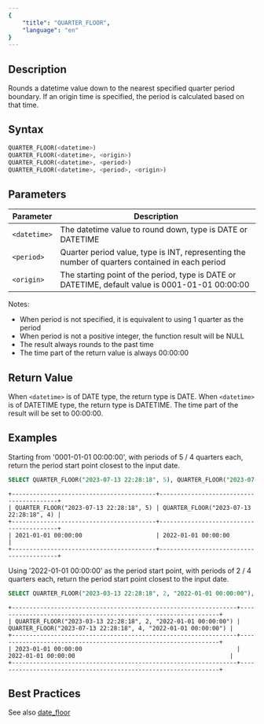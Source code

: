 ```yaml
---
{
    "title": "QUARTER_FLOOR",
    "language": "en"
}
---
```


## Description

Rounds a datetime value down to the nearest specified quarter period boundary. If an origin time is specified, the period is calculated based on that time.

## Syntax

```sql
QUARTER_FLOOR(<datetime>)
QUARTER_FLOOR(<datetime>, <origin>)
QUARTER_FLOOR(<datetime>, <period>)
QUARTER_FLOOR(<datetime>, <period>, <origin>)
```

## Parameters

| Parameter | Description |
| ---- | ---- |
| `<datetime>` | The datetime value to round down, type is DATE or DATETIME |
| `<period>` | Quarter period value, type is INT, representing the number of quarters contained in each period |
| `<origin>` | The starting point of the period, type is DATE or DATETIME, default value is 0001-01-01 00:00:00 |

Notes:
- When period is not specified, it is equivalent to using 1 quarter as the period
- When period is not a positive integer, the function result will be NULL
- The result always rounds to the past time
- The time part of the return value is always 00:00:00

## Return Value

When `<datetime>` is of DATE type, the return type is DATE.
When `<datetime>` is of DATETIME type, the return type is DATETIME.
The time part of the result will be set to 00:00:00.

## Examples

Starting from '0001-01-01 00:00:00', with periods of 5 / 4 quarters each, return the period start point closest to the input date.
```sql
SELECT QUARTER_FLOOR("2023-07-13 22:28:18", 5), QUARTER_FLOOR("2023-07-13 22:28:18", 4);
```

```text
+-----------------------------------------+-----------------------------------------+
| QUARTER_FLOOR("2023-07-13 22:28:18", 5) | QUARTER_FLOOR("2023-07-13 22:28:18", 4) |
+-----------------------------------------+-----------------------------------------+
| 2021-01-01 00:00:00                     | 2022-01-01 00:00:00                     |
+-----------------------------------------+-----------------------------------------+
```

Using '2022-01-01 00:00:00' as the period start point, with periods of 2 / 4 quarters each, return the period start point closest to the input date.
```sql
SELECT QUARTER_FLOOR("2023-03-13 22:28:18", 2, "2022-01-01 00:00:00"), QUARTER_FLOOR("2023-07-13 22:28:18", 4, "2022-01-01 00:00:00");
```

```text
+----------------------------------------------------------------+----------------------------------------------------------------+
| QUARTER_FLOOR("2023-03-13 22:28:18", 2, "2022-01-01 00:00:00") | QUARTER_FLOOR("2023-07-13 22:28:18", 4, "2022-01-01 00:00:00") |
+----------------------------------------------------------------+----------------------------------------------------------------+
| 2023-01-01 00:00:00                                            | 2022-01-01 00:00:00                                            |
+----------------------------------------------------------------+----------------------------------------------------------------+
```

## Best Practices

See also [date_floor](./date-floor)
